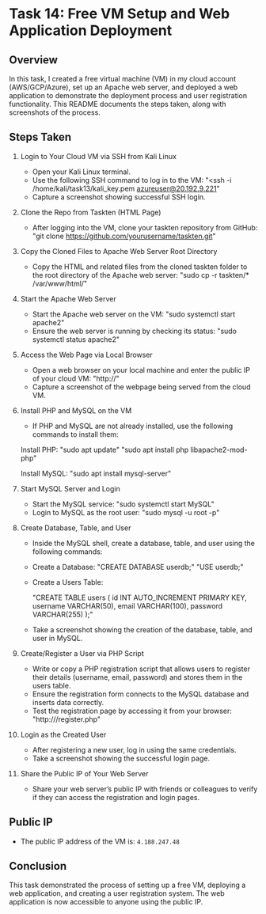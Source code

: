 # Task 14: Free VM Setup and Web Application Deployment

## Overview

In this task, I created a free virtual machine (VM) in my cloud account (AWS/GCP/Azure), set up an Apache web server, and deployed a web application to demonstrate the deployment process and user registration functionality. This README documents the steps taken, along with screenshots of the process.

## Steps Taken

1. Login to Your Cloud VM via SSH from Kali Linux
   - Open your Kali Linux terminal.
   - Use the following SSH command to log in to the VM:
     "<ssh -i /home/kali/task13/kali_key.pem azureuser@20.192.9.221"
   -  Capture a screenshot showing successful SSH login.

2. Clone the Repo from Taskten (HTML Page)
   - After logging into the VM, clone your taskten repository from GitHub:
     "git clone https://github.com/yourusername/taskten.git"

3. Copy the Cloned Files to Apache Web Server Root Directory
   - Copy the HTML and related files from the cloned taskten folder to the root directory of the Apache web server:
     "sudo cp -r taskten/* /var/www/html/"

4. Start the Apache Web Server
   - Start the Apache web server on the VM:
     "sudo systemctl start apache2"
   - Ensure the web server is running by checking its status:
     "sudo systemctl status apache2"

5. Access the Web Page via Local Browser
   - Open a web browser on your local machine and enter the public IP of your cloud VM:
     "http://<your-vm-public-ip>"
   - Capture a screenshot of the webpage being served from the cloud VM.

6. Install PHP and MySQL on the VM
   - If PHP and MySQL are not already installed, use the following commands to install them:

   Install PHP:
    "sudo apt update"
    "sudo apt install php libapache2-mod-php"
   
   Install MySQL:
    "sudo apt install mysql-server"

7. Start MySQL Server and Login
   - Start the MySQL service:
   "sudo systemctl start MySQL"
   - Login to MySQL as the root user:
   "sudo mysql -u root -p"

8. Create Database, Table, and User
   - Inside the MySQL shell, create a database, table, and user using the following commands:

   - Create a Database:
     "CREATE DATABASE userdb;"
     "USE userdb;"

   - Create a Users Table:

     "CREATE TABLE users (
    id INT AUTO_INCREMENT PRIMARY KEY,
    username VARCHAR(50),
    email VARCHAR(100),
    password VARCHAR(255)
    );"

   - Take a screenshot showing the creation of the database, table, and user in MySQL.

9. Create/Register a User via PHP Script
   - Write or copy a PHP registration script that allows users to register their details (username, email, password) and stores them in the users table.
   - Ensure the registration form connects to the MySQL database and inserts data correctly.
   - Test the registration page by accessing it from your browser:
     "http://<your-vm-public-ip>/register.php"

10. Login as the Created User
    - After registering a new user, log in using the same credentials.
    - Take a screenshot showing the successful login page.

11. Share the Public IP of Your Web Server
    - Share your web server’s public IP with friends or colleagues to verify if they can access the registration and login pages.

## Public IP
- The public IP address of the VM is: `4.188.247.48`

## Conclusion
This task demonstrated the process of setting up a free VM, deploying a web application, and creating a user registration system. The web application is now accessible to anyone using the public IP.
